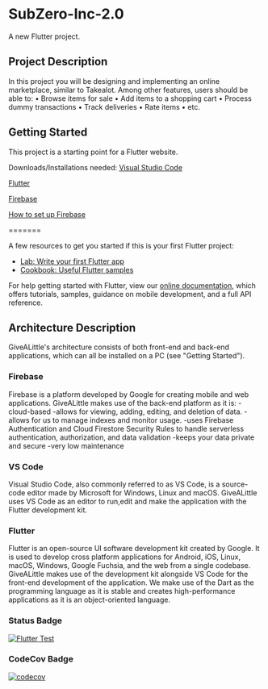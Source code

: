 # SubZero-Inc-2.0

A new Flutter project.

## Project Description

In this project you will be designing and implementing an online marketplace, similar to Takealot. Among other features, users should be able to:
•	Browse items for sale
•	Add items to a shopping cart
•	Process dummy transactions
•	Track deliveries
•	Rate items
•	etc.


## Getting Started

This project is a starting point for a Flutter website.

Downloads/Installations needed:
[Visual Studio Code](https://code.visualstudio.com/)

[Flutter](https://docs.flutter.dev/get-started/install?gclid=EAIaIQobChMI07Sx2tTw9gIVytPtCh2qEggXEAAYASAAEgIe9PD_BwE&gclsrc=aw.ds)

[Firebase](https://firebase.google.com/)

[How to set up Firebase](https://www.youtube.com/watch?v=QZ_53nSPgPg)

=======

A few resources to get you started if this is your first Flutter project:

- [Lab: Write your first Flutter app](https://flutter.dev/docs/get-started/codelab)
- [Cookbook: Useful Flutter samples](https://flutter.dev/docs/cookbook)

For help getting started with Flutter, view our
[online documentation](https://flutter.dev/docs), which offers tutorials,
samples, guidance on mobile development, and a full API reference.


## Architecture Description

GiveALittle's architecture consists of both front-end and back-end applications, which can all be installed on a PC (see "Getting Started").

### Firebase
Firebase is a platform developed by Google for creating mobile and web applications. GiveALittle makes use of the back-end platform as it is:
 -cloud-based
 -allows for viewing, adding, editing, and deletion of data.
 -allows for us to manage indexes and monitor usage.
 -uses Firebase Authentication and Cloud Firestore Security Rules to handle serverless authentication, authorization, and data validation
 -keeps your data private and secure
 -very low maintenance


### VS Code
Visual Studio Code, also commonly referred to as VS Code, is a source-code editor made by Microsoft for Windows, Linux and macOS. GiveALittle uses VS Code as an editor to run,edit and make the application with the Flutter development kit.

### Flutter
Flutter is an open-source UI software development kit created by Google. It is used to develop cross platform applications for Android, iOS, Linux, macOS, Windows, Google Fuchsia, and the web from a single codebase. GiveALittle makes use of the development kit alongside VS Code for the front-end development of the application. We make use of the Dart as the programming language as it is stable and creates high-performance applications as it is an object-oriented language.  

### Status Badge
[![Flutter Test](https://github.com/SIPHEPHELO-NTULI/SubZero-Inc-2.0/actions/workflows/main.yml/badge.svg?branch=main)](https://github.com/SIPHEPHELO-NTULI/SubZero-Inc-2.0/actions/workflows/main.yml)

### CodeCov Badge
[![codecov](https://codecov.io/gh/SIPHEPHELO-NTULI/SubZero-Inc-2.0/branch/main/graph/badge.svg?token=IOK7J1KSMY)](https://codecov.io/gh/SIPHEPHELO-NTULI/SubZero-Inc-2.0)
